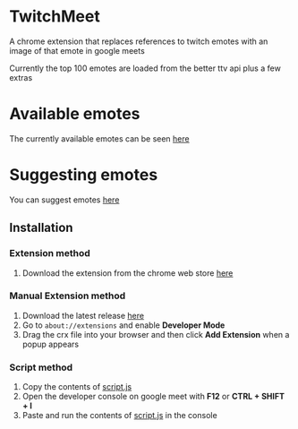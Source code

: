 # TwitchMeet

A chrome extension that replaces references to twitch emotes with an image of that emote in google meets

Currently the top 100 emotes are loaded from the better ttv api plus a few extras

# Available emotes
The currently available emotes can be seen [here](https://twitchmeet.tomsteer.me/)
# Suggesting emotes
You can suggest emotes [here](https://forms.gle/V6T1kh9ihAWhLoTP8)

## Installation 
### Extension method
1. Download the extension from the chrome web store [here](https://chrome.google.com/webstore/detail/twitch-meet/folijkmjilnffmlehdcffanlmlggplmi)
### Manual Extension method
1. Download the latest release [here](https://github.com/TomSteer1/TwitchMeet/releases/latest)
2. Go to `about://extensions` and enable **Developer Mode**
3. Drag the crx file into your browser and then click **Add Extension** when a popup appears
### Script method
1. Copy the contents of [script.js](https://raw.githubusercontent.com/TomSteer1/TwitchMeet/master/script.js)
2. Open the developer console on google meet with **F12** or **CTRL + SHIFT + I**
3. Paste and run the contents of [script.js](https://raw.githubusercontent.com/TomSteer1/TwitchMeet/master/script.js) in the console

